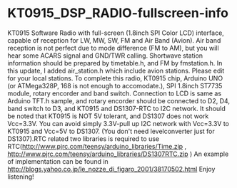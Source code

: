 KT0915_DSP_RADIO-fullscreen-info
================================

KT0915 Software Radio with full-screen (1.8inch SPI Color LCD) interface, capable of reception for LW, MW, SW, FM 
and Air Band (Avion). Air band reception is not perfect due to mode difference (FM to AM), but you will hear some 
ACARS signal and GND/TWR calling. Shortwave station information should be prepared by timetable.h, and FM by fmstation.h.
In this update, I added air_station.h which include avion stations. Please edit for your local stations.
To complete this radio, KT0915 chip, Arduino UNO (or ATMega328P, 168 is not enough to accomodate.), SPI 1.8inch ST7735
module, rotary encorder and band switch. Connection to LCD is same as Arduino TFT.h sample, and rotary encorder should be 
connected to D2, D4, band switch to D3, and KT0915 and DS1307-RTC to I2C network. It should be noted that KT0915
is NOT 5V tolerant, and DS1307 does not work Vcc=3.3V. You can avoid simply 3.3V-pull up I2C network with Vcc=3.3V to
KT0915 and Vcc=5V to DS1307. (You don't need levelconverter just for DS1307).RTC related two libraries is required to use RTC(http://www.pjrc.com/teensy/arduino_libraries/Time.zip , http://www.pjrc.com/teensy/arduino_libraries/DS1307RTC.zip ) An example of implementation can be found in http://blogs.yahoo.co.jp/le_nozze_di_figaro_2001/38170502.html 
Enjoy listening! 
